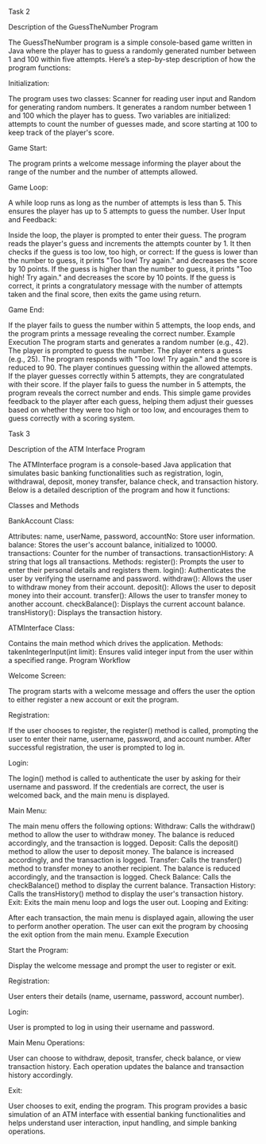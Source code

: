 Task 2 

Description of the GuessTheNumber Program

The GuessTheNumber program is a simple console-based game written in Java where the player has to guess a randomly generated number between 1 and 100 within five attempts. Here’s a step-by-step description of how the program functions:

Initialization:

The program uses two classes: Scanner for reading user input and Random for generating random numbers.
It generates a random number between 1 and 100 which the player has to guess.
Two variables are initialized: attempts to count the number of guesses made, and score starting at 100 to keep track of the player's score.

Game Start:

The program prints a welcome message informing the player about the range of the number and the number of attempts allowed.

Game Loop:

A while loop runs as long as the number of attempts is less than 5. This ensures the player has up to 5 attempts to guess the number.
User Input and Feedback:

Inside the loop, the player is prompted to enter their guess.
The program reads the player's guess and increments the attempts counter by 1.
It then checks if the guess is too low, too high, or correct:
If the guess is lower than the number to guess, it prints "Too low! Try again." and decreases the score by 10 points.
If the guess is higher than the number to guess, it prints "Too high! Try again." and decreases the score by 10 points.
If the guess is correct, it prints a congratulatory message with the number of attempts taken and the final score, then exits the game using return.

Game End:

If the player fails to guess the number within 5 attempts, the loop ends, and the program prints a message revealing the correct number.
Example Execution
The program starts and generates a random number (e.g., 42).
The player is prompted to guess the number.
The player enters a guess (e.g., 25).
The program responds with "Too low! Try again." and the score is reduced to 90.
The player continues guessing within the allowed attempts.
If the player guesses correctly within 5 attempts, they are congratulated with their score.
If the player fails to guess the number in 5 attempts, the program reveals the correct number and ends.
This simple game provides feedback to the player after each guess, helping them adjust their guesses based on whether they were too high or too low, and encourages them to guess correctly with a scoring system.

Task 3

Description of the ATM Interface Program

The ATMInterface program is a console-based Java application that simulates basic banking functionalities such as registration, login, withdrawal, deposit, money transfer, balance check, and transaction history. Below is a detailed description of the program and how it functions:

Classes and Methods

BankAccount Class:

Attributes:
name, userName, password, accountNo: Store user information.
balance: Stores the user's account balance, initialized to 10000.
transactions: Counter for the number of transactions.
transactionHistory: A string that logs all transactions.
Methods:
register(): Prompts the user to enter their personal details and registers them.
login(): Authenticates the user by verifying the username and password.
withdraw(): Allows the user to withdraw money from their account.
deposit(): Allows the user to deposit money into their account.
transfer(): Allows the user to transfer money to another account.
checkBalance(): Displays the current account balance.
transHistory(): Displays the transaction history.

ATMInterface Class:

Contains the main method which drives the application.
Methods:
takenIntegerInput(int limit): Ensures valid integer input from the user within a specified range.
Program Workflow

Welcome Screen:

The program starts with a welcome message and offers the user the option to either register a new account or exit the program.

Registration:

If the user chooses to register, the register() method is called, prompting the user to enter their name, username, password, and account number.
After successful registration, the user is prompted to log in.

Login:

The login() method is called to authenticate the user by asking for their username and password.
If the credentials are correct, the user is welcomed back, and the main menu is displayed.

Main Menu:

The main menu offers the following options:
Withdraw: Calls the withdraw() method to allow the user to withdraw money. The balance is reduced accordingly, and the transaction is logged.
Deposit: Calls the deposit() method to allow the user to deposit money. The balance is increased accordingly, and the transaction is logged.
Transfer: Calls the transfer() method to transfer money to another recipient. The balance is reduced accordingly, and the transaction is logged.
Check Balance: Calls the checkBalance() method to display the current balance.
Transaction History: Calls the transHistory() method to display the user's transaction history.
Exit: Exits the main menu loop and logs the user out.
Looping and Exiting:

After each transaction, the main menu is displayed again, allowing the user to perform another operation.
The user can exit the program by choosing the exit option from the main menu.
Example Execution

Start the Program:

Display the welcome message and prompt the user to register or exit.

Registration:

User enters their details (name, username, password, account number).

Login:

User is prompted to log in using their username and password.

Main Menu Operations:

User can choose to withdraw, deposit, transfer, check balance, or view transaction history.
Each operation updates the balance and transaction history accordingly.

Exit:

User chooses to exit, ending the program.
This program provides a basic simulation of an ATM interface with essential banking functionalities and helps understand user interaction, input handling, and simple banking operations.






